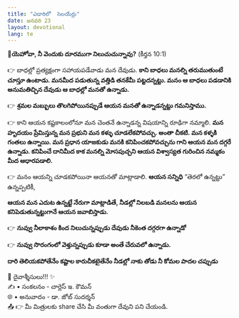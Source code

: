 ```yaml
---
title: "ఎడారిలో  సెలయేర్లు"
date: జనవరి 23
layout: devotional
lang: te
---
```


**📖యెహోవా, నీ వెందుకు దూరముగా నిలుచుచున్నావు?**
(కీర్తన 10:1)

👉 బాధల్లో ప్రత్యక్షంగా సహాయపడేవాడు మన దేవుడు. 
**కాని బాధలు మనల్ని తరుముతుంటే చూస్తూ ఉంటాడు. మనమీద పడుతున్న వత్తిడి తనకేమీ పట్టదన్నట్టు. మనం ఆ బాధలు పడడానికి అనుమతిచ్చిన దేవుడు ఆ బాధల్లో మనతో ఉన్నాడు.**

👉 **శ్రమల మబ్బులు తొలగిపోయినప్పుడే ఆయన మనతో ఉన్నాడన్నట్టు గమనిస్తాము.**

👉 కాని ఆయన కష్టకాలంలోనూ మన చెంతనే ఉన్నాడన్న విషయాన్ని రూఢిగా నమ్మాలి. 
**మన హృదయం ప్రేమిస్తున్న మన ప్రభుని మన కళ్ళు చూడలేకపోవచ్చు. అంతా చీకటి. మన కళ్ళకి గంతలు ఉన్నాయి. మన ప్రధాన యాజకుడు మనకి కనిపించకపోవచ్చును గాని ఆయన మన దగ్గరే ఉన్నాడు. కనిపించే దానిమీద కాక మనల్ని మోసపుచ్చని ఆయన విశ్వాస్యత గురించిన నమ్మకం మీద ఆధారపడాలి.**

👉 మనం ఆయన్ని చూడకపోయినా ఆయనతో మాట్లాడాలి. **ఆయన సన్నిధి** “తెరలో ఉన్నట్టు” ఉన్నప్పటికీ, 

**ఆయన మన ఎదుట ఉన్నట్టే నేరుగా మాట్లాడితే, నీడల్లో నిలబడి మనలను ఆయన కనిపెడుతున్నట్టుగానే ఆయన జవాబిస్తాడు.**

👉 **నువ్వు నీలాకాశం కింద నిలుచున్నప్పుడు దేవుడు నీకెంత దగ్గరగా ఉన్నాడో**

👉 **నువ్వు సొరంగంలో వెళ్తున్నప్పుడు కూడా అంతే చేరువలో ఉన్నాడు.**

**దారి తెలియకపోతేనేం కష్టాల కారుచీకటైతేనేం నీడల్లో నాకు తోడు నీ కోమల పాదల చప్పుడు**

<div class="blessing">🙏 <span class="bless-text">దైవాశ్శీసులు!!!</span> ✨</div>

<div class="credit">✍️ <span class="credit-text">▪ సంకలనం - చార్లెస్ ఇ. కౌమన్</span></div>
<div class="credit">🌐 <span class="credit-text">▪ అనువాదం - డా. జోబ్ సుదర్శన్</span></div>


<div class="share">📤 👉 <span class="share-text">మీ మిత్రులకు share చేసి మీ వంతుగా దేవుని పని చేయండి.</span></div>
